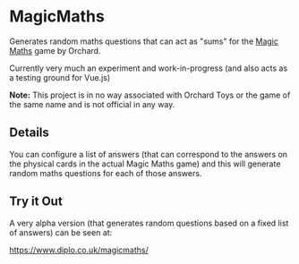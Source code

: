 # MagicMaths
Generates random maths questions that can act as "sums" for the [Magic Maths](https://www.orchardtoys.com/buy/magic-maths-game_373.htm "Magic Maths game homepage") game by Orchard.

Currently very much an experiment and work-in-progress (and also acts as a testing ground for Vue.js)

**Note:** This project is in no way associated with Orchard Toys or the game of the same name and is not official in any way.

## Details

You can configure a list of answers (that can correspond to the answers on the physical cards in the actual Magic Maths game) and this will generate random maths questions for each of those answers.

## Try it Out

A very alpha version (that generates random questions based on a fixed list of answers) can be seen at:

https://www.diplo.co.uk/magicmaths/
